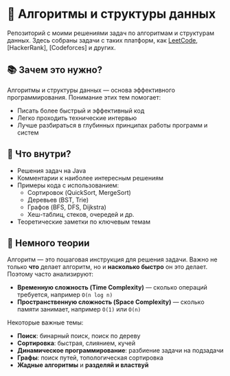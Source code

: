 # 🧠 Алгоритмы и структуры данных

Репозиторий с моими решениями задач по алгоритмам и структурам данных. Здесь собраны задачи с таких платформ, как [LeetCode](https://leetcode.com/aeternitas008), [HackerRank], [Codeforces] и других.

## 📚 Зачем это нужно?

Алгоритмы и структуры данных — основа эффективного программирования. Понимание этих тем помогает:

- Писать более быстрый и эффективный код
- Легко проходить технические интервью
- Лучше разбираться в глубинных принципах работы программ и систем

## 🧩 Что внутри?

- Решения задач на Java
- Комментарии к наиболее интересным решениям
- Примеры кода с использованием:
  - Сортировок (QuickSort, MergeSort)
  - Деревьев (BST, Trie)
  - Графов (BFS, DFS, Dijkstra)
  - Хеш-таблиц, стеков, очередей и др.
- Теоретические заметки по ключевым темам

## 📖 Немного теории

Алгоритм — это пошаговая инструкция для решения задачи. Важно не только **что** делает алгоритм, но и **насколько быстро** он это делает. Поэтому часто анализируют:

- **Временную сложность (Time Complexity)** — сколько операций требуется, например `O(n log n)`
- **Пространственную сложность (Space Complexity)** — сколько памяти занимает, например `O(1)` или `O(n)`

Некоторые важные темы:
- **Поиск**: бинарный поиск, поиск по дереву
- **Сортировка**: быстрая, слиянием, кучей
- **Динамическое программирование**: разбиение задачи на подзадачи
- **Графы**: поиск путей, топологическая сортировка
- **Жадные алгоритмы** и **разделяй и властвуй**
